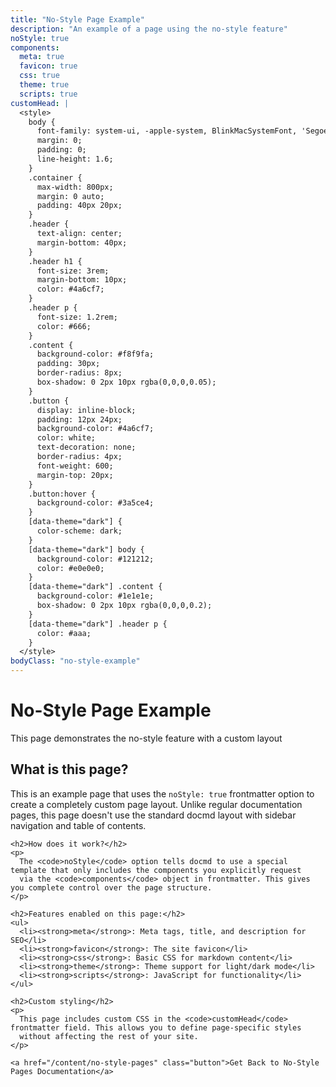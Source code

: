 ```yaml
---
title: "No-Style Page Example"
description: "An example of a page using the no-style feature"
noStyle: true
components:
  meta: true
  favicon: true
  css: true
  theme: true
  scripts: true
customHead: |
  <style>
    body {
      font-family: system-ui, -apple-system, BlinkMacSystemFont, 'Segoe UI', Roboto, Oxygen, Ubuntu, Cantarell, 'Open Sans', 'Helvetica Neue', sans-serif;
      margin: 0;
      padding: 0;
      line-height: 1.6;
    }
    .container {
      max-width: 800px;
      margin: 0 auto;
      padding: 40px 20px;
    }
    .header {
      text-align: center;
      margin-bottom: 40px;
    }
    .header h1 {
      font-size: 3rem;
      margin-bottom: 10px;
      color: #4a6cf7;
    }
    .header p {
      font-size: 1.2rem;
      color: #666;
    }
    .content {
      background-color: #f8f9fa;
      padding: 30px;
      border-radius: 8px;
      box-shadow: 0 2px 10px rgba(0,0,0,0.05);
    }
    .button {
      display: inline-block;
      padding: 12px 24px;
      background-color: #4a6cf7;
      color: white;
      text-decoration: none;
      border-radius: 4px;
      font-weight: 600;
      margin-top: 20px;
    }
    .button:hover {
      background-color: #3a5ce4;
    }
    [data-theme="dark"] {
      color-scheme: dark;
    }
    [data-theme="dark"] body {
      background-color: #121212;
      color: #e0e0e0;
    }
    [data-theme="dark"] .content {
      background-color: #1e1e1e;
      box-shadow: 0 2px 10px rgba(0,0,0,0.2);
    }
    [data-theme="dark"] .header p {
      color: #aaa;
    }
  </style>
bodyClass: "no-style-example"
---
```


<div class="container">
  <div class="header">
    <h1>No-Style Page Example</h1>
    <p>This page demonstrates the no-style feature with a custom layout</p>
  </div>
  
  <div class="content">
    <h2>What is this page?</h2>
    <p>
      This is an example page that uses the <code>noStyle: true</code> frontmatter option to create a completely custom page layout.
      Unlike regular documentation pages, this page doesn't use the standard docmd layout with sidebar navigation and table of contents.
    </p>
    
    <h2>How does it work?</h2>
    <p>
      The <code>noStyle</code> option tells docmd to use a special template that only includes the components you explicitly request
      via the <code>components</code> object in frontmatter. This gives you complete control over the page structure.
    </p>
    
    <h2>Features enabled on this page:</h2>
    <ul>
      <li><strong>meta</strong>: Meta tags, title, and description for SEO</li>
      <li><strong>favicon</strong>: The site favicon</li>
      <li><strong>css</strong>: Basic CSS for markdown content</li>
      <li><strong>theme</strong>: Theme support for light/dark mode</li>
      <li><strong>scripts</strong>: JavaScript for functionality</li>
    </ul>
    
    <h2>Custom styling</h2>
    <p>
      This page includes custom CSS in the <code>customHead</code> frontmatter field. This allows you to define page-specific styles
      without affecting the rest of your site.
    </p>
    
    <a href="/content/no-style-pages" class="button">Get Back to No-Style Pages Documentation</a>
  </div>
</div> 